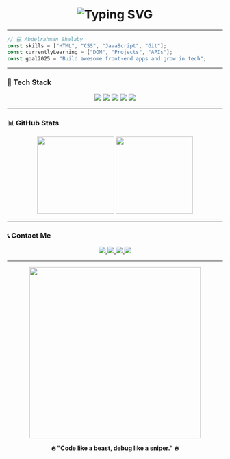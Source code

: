 
<h1 align="center">
  <img src="https://readme-typing-svg.herokuapp.com?font=Fira+Code&size=28&pause=1000&color=36BCF7&center=true&vCenter=true&width=435&lines=Hi%2C+I'm+Abdelrahman+Shalaby;Front-End+Developer+%F0%9F%92%BB;Welcome+to+my+GitHub+profile!+%F0%9F%91%A8%E2%80%8D%F0%9F%92%BB" alt="Typing SVG" />
</h1>

---

```js
// 💻 Abdelrahman Shalaby
const skills = ["HTML", "CSS", "JavaScript", "Git"];
const currentlyLearning = ["DOM", "Projects", "APIs"];
const goal2025 = "Build awesome front-end apps and grow in tech";
```

---

### 🚀 Tech Stack

<p align="center">
  <img src="https://img.shields.io/badge/-HTML5-E34F26?style=for-the-badge&logo=html5&logoColor=white" />
  <img src="https://img.shields.io/badge/-CSS3-1572B6?style=for-the-badge&logo=css3" />
  <img src="https://img.shields.io/badge/-JavaScript-F7DF1E?style=for-the-badge&logo=javascript&logoColor=black" />
  <img src="https://img.shields.io/badge/-Git-F05032?style=for-the-badge&logo=git&logoColor=white" />
  <img src="https://img.shields.io/badge/-VSCode-007ACC?style=for-the-badge&logo=visual-studio-code&logoColor=white" />
</p>

---

### 📊 GitHub Stats

<p align="center">
  <img src="https://github-readme-stats.vercel.app/api?username=Abdelrahman-Shalaby1&show_icons=true&theme=tokyonight" height="180"/>
  <img src="https://github-readme-stats.vercel.app/api/top-langs/?username=Abdelrahman-Shalaby1&layout=compact&theme=tokyonight" height="180"/>
</p>

---

### 📞 Contact Me

<p align="center">
  <a href="mailto:abdelrahmanshalaby468@gmail.com">
    <img src="https://img.shields.io/badge/Gmail-D14836?style=for-the-badge&logo=gmail&logoColor=white" />
  </a>
  <a href="https://www.linkedin.com/in/abdelrahman-shalaby-55015631b/">
    <img src="https://img.shields.io/badge/LinkedIn-blue?style=for-the-badge&logo=linkedin&logoColor=white" />
  </a>
  <a href="https://wa.me/201007454541" target="_blank">
    <img src="https://img.shields.io/badge/WhatsApp-25D366?style=for-the-badge&logo=whatsapp&logoColor=white" />
  </a>
  <a href="https://www.facebook.com/Abdelrahman.abdelrahem.shalaby" target="_blank">
    <img src="https://img.shields.io/badge/Facebook-1877F2?style=for-the-badge&logo=facebook&logoColor=white" />
  </a>
</p>

---

<p align="center">
  <img src="https://media.giphy.com/media/eNAsjO55tPbgaor7ma/giphy.gif" width="400" />
</p>

<p align="center">
  <b>🔥 "Code like a beast, debug like a sniper." 🔥</b>
</p>
